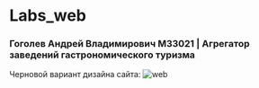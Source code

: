 # Labs_web
### Гоголев Андрей Владимирович M33021 | Агрегатор заведений гастрономического туризма
Черновой вариант дизайна сайта:
![web](https://github.com/Nex0rus/Labs_web/assets/90113365/a49d3ee8-6482-426e-9fe2-efd66883ddb7)
